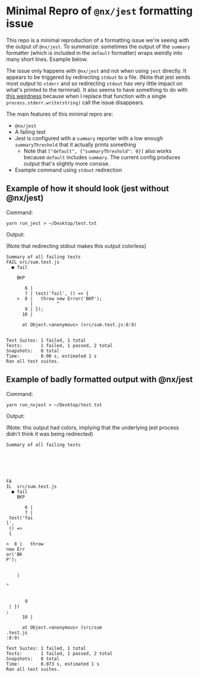 # Minimal Repro of `@nx/jest` formatting issue

This repo is a minimal reproduction of a formatting issue we're seeing with the output of
`@nx/jest`. To summarize: sometimes the output of the `summary` formatter (which is included in the
`default` formatter) wraps weirdly into many short lines. Example below.

The issue only happens with `@nx/jest` and not when using `jest` directly. It appears to
be triggered by redirecting `stdout` to a file. (Note that jest sends most output to `stderr` and so
redirecting `stdout` has very little impact on what's printed to the terminal). It also seems to
have something to do with
[this weirdness](https://github.com/jestjs/jest/blob/511ea93c409bb4949f0deba8e998916d30e67ad5/packages/jest-reporters/src/SummaryReporter.ts#L82-L91)
because when I replace that function with a single `process.stderr.write(string)` call the issue
disappears.

The main features of this minimal repro are:

- `@nx/jest`
- A failing test
- Jest is configured with a `summary` reporter with a low enough `summaryThreshold` that it actually
    prints something
    - Note that `["default", {"summaryThreshold": 0}]` also works because `default` includes
        `summary`. The current config produces output that's slightly more consise.
- Example command using `stdout` redirection

## Example of how it should look (jest without @nx/jest)

Command:

```
yarn run_jest > ~/Desktop/test.txt
```

Output:

(Note that redirecting stdout makes this output colorless)

```
Summary of all failing tests
FAIL src/sum.test.js
  ● fail

    BKP

       6 |
       7 | test('fail', () => {
    >  8 |   throw new Error('BKP');
         |         ^
       9 | });
      10 |

      at Object.<anonymous> (src/sum.test.js:8:9)


Test Suites: 1 failed, 1 total
Tests:       1 failed, 1 passed, 2 total
Snapshots:   0 total
Time:        0.08 s, estimated 1 s
Ran all test suites.
```

## Example of badly formatted output with @nx/jest

Command:

```
yarn run_nxjest > ~/Desktop/test.txt
```

Output:

(Note: this output had colors, implying that the underlying jest process didn't think it was being
redirected)

```
Summary of all failing tests





 
FA
IL  src/sum.test.js
  ● fail
    BKP

       6 |
       7 |
 test('fai
l',
 () =>
 {
    
>  8 |   throw 
new Err
or('BK
P');

     
    |      
   
^


       9
 | })
;
      10 |

      at Object.<anonymous> (src/sum
.test.js
:8:9)

Test Suites: 1 failed, 1 total
Tests:       1 failed, 1 passed, 2 total
Snapshots:   0 total
Time:        0.073 s, estimated 1 s
Ran all test suites.
```